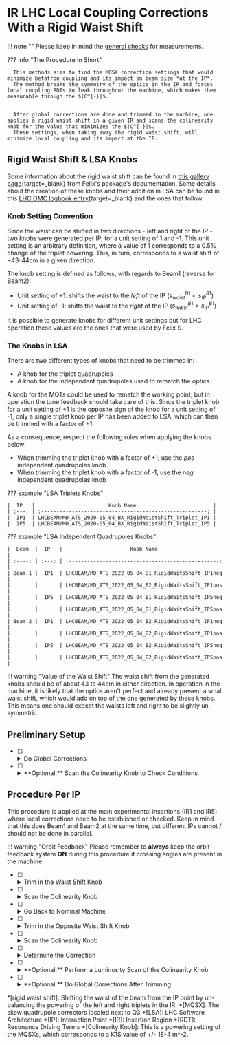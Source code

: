 # IR LHC Local Coupling Corrections With a Rigid Waist Shift

!!! note ""
    Please keep in mind the [general checks](general_checks.md) for measurements.

??? info "The Procedure in Short"

      This methods aims to find the MQSX correction settings that would minimize betatron coupling and its impact on beam size *at the IP*.
      The method breaks the symmetry of the optics in the IR and forces local coupling RDTs to leak throughout the machine, which makes them measurable through the $|C^{-}|$.


      After global corrections are done and trimmed in the machine, one applies a rigid waist shift in a given IR and scans the colinearity knob for the value that minimizes the $|C^{-}|$.
      These settings, when taking away the rigid waist shift, will minimize local coupling and its impact at the IP.

## Rigid Waist Shift & LSA Knobs

Some information about the rigid waist shift can be found in [this gallery page][rws_gallery]{target=_blank} from Felix's package's documentation.
Some details about the creation of these knobs and their addition in LSA can be found in this [LHC OMC logbook entry](https://be-op-logbook.web.cern.ch/elogbook-server/GET/showEventInLogbook/3545713){target=_blank} and the ones that follow.

### Knob Setting Convention

Since the waist can be shifted in two directions - left and right of the IP - two knobs were generated per IP, for a unit setting of $1$ and -$1$.
This unit setting is an arbitrary definition, where a value of $1$ corresponds to a $0.5$% change of the triplet powering.
This, in turn, corresponds to  a waist shift of ~43-44cm in a given direction.

The knob setting is defined as follows, with regards to Beam1 (reverse for Beam2):

- Unit setting of +$1$: shifts the waist to the _left_ of the IP ($s_{waist}^{B1} < s_{IP}^{B1}$)
- Unit setting of -$1$: shifts the waist to the _right_ of the IP ($s_{waist}^{B1} > s_{IP}^{B1}$)

It is possible to generate knobs for different unit settings but for LHC operation these values are the ones that were used by Felix S.

### The Knobs in LSA

There are two different types of knobs that need to be trimmed in:

- A knob for the triplet quadrupoles
- A knob for the independent quadrupoles used to rematch the optics.

A knob for the MQTs could be used to rematch the working point, but in operation the tune feedback should take care of this.
Since the triplet knob for a unit setting of +$1$ is the opposite sign of the knob for a unit setting of -$1$, only a single triplet knob per IP has been added to LSA, which can then be trimmed with a factor of ±$1$.

As a consequence, respect the following rules when applying the knobs below:

 - When trimming the triplet knob with a factor of +$1$, use the *pos* independent quadrupoles knob
 - When trimming the triplet knob with a factor of -$1$, use the *neg* independent quadrupoles knob

??? example "LSA Triplets Knobs"

    |  IP   |                        Knob Name                         |
    | :---: | :------------------------------------------------------: |
    |  IP1  | LHCBEAM/MD_ATS_2020-05_04_BX_RigidWaistShift_Triplet_IP1 |
    |  IP5  | LHCBEAM/MD_ATS_2020-05_04_BX_RigidWaistShift_Triplet_IP5 |

??? example "LSA Independent Quadrupoles Knobs"

    |  Beam  |  IP   |                      Knob Name                      |
    | :----: | :---: | :-------------------------------------------------: |
    | Beam 1 |  IP1  | LHCBEAM/MD_ATS_2022_05_04_B1_RigidWaitsShift_IP1neg |
    |        |       | LHCBEAM/MD_ATS_2022_05_04_B2_RigidWaitsShift_IP1pos |
    |        |  IP5  | LHCBEAM/MD_ATS_2022_05_04_B1_RigidWaitsShift_IP5neg |
    |        |       | LHCBEAM/MD_ATS_2022_05_04_B1_RigidWaitsShift_IP5pos |
    | Beam 2 |  IP1  | LHCBEAM/MD_ATS_2022_05_04_B2_RigidWaitsShift_IP1neg |
    |        |       | LHCBEAM/MD_ATS_2022_05_04_B2_RigidWaitsShift_IP1pos |
    |        |  IP5  | LHCBEAM/MD_ATS_2022_05_04_B2_RigidWaitsShift_IP5neg |
    |        |       | LHCBEAM/MD_ATS_2022_05_04_B2_RigidWaitsShift_IP5pos |

!!! warning "Value of the Waist Shift"
      The waist shift from the generated knobs should be of about 43 to 44cm in either direction.
      In operation in the machine, it is likely that the optics aren't perfect and already present a small waist shift, which would add on top of the one generated by these knobs.
      This means one should expect the waists left and right to be slightly un-symmetric.

## Preliminary Setup

- [ ] <details class="nodeco"><summary>Do Global Corrections</summary>
      <p> This procedure needs global corrections to be trimmed in the machine first, so optics and *global coupling* should be taken care of beforehand.
      </p></details>

- [ ] <details class="nodeco"><summary>**Optional:** Scan the Colinearity Knob to Check Conditions</summary>
      <p> If time allows, ideally we would scan the colinearity knob to ensure we see very small variations of the $|C^{-}|$.
      If strong variations are noticed, then the expected conditions for the procedure are not met: either the phase advance between left and right MQSXs is off, or the $\sqrt{\beta_x \beta_y}$ is significantly wrong at these elements.
      </p></details>

## Procedure Per IP

This procedure is applied at the main experimental insertions (IR1 and IR5) where local corrections need to be established or checked.
Keep in mind that this does Beam1 and Beam2 at the same time, but different IPs cannot / should not be done in parallel.

!!! warning "Orbit Feedback"
      Please remember to **always** keep the orbit feedback system **ON** during this procedure if crossing angles are present in the machine.

- [ ] <details class="nodeco"><summary>Trim in the Waist Shift Knob</summary>
      <p> Trim the prepared knob in the machine, for a certain direction (waist left/right of the IP).
      Remember that this affects both beams at the same time.
      </p></details>

- [ ] <details class="nodeco"><summary>Scan the Colinearity Knob</summary>
      <p> Trim the colinearity knob, about half a unit at a time.
      For each setting, do some kicks and measure the $|C^{-}|$.
      </p></details>

- [ ] <details class="nodeco"><summary>Go Back to Nominal Machine</summary>
      <p> Trim out the rigid waist shift, and ensure that no drift from nominal is observed.
      If needed, do another round of global corrections.
      </p></details>

- [ ] <details class="nodeco"><summary>Trim in the Opposite Waist Shift Knob</summary>
      <p> Trim the prepared knob in the machine, for the other direction (waist right/left of the IP).
      </p></details>

- [ ] <details class="nodeco"><summary>Scan the Colinearity Knob</summary>
      <p> Trim the colinearity knob, about half a unit at a time.
      For each setting, do some kicks and measure the $|C^{-}|$.
      </p></details>

- [ ] <details class="nodeco"><summary>Determine the Correction</summary>
      <p> Plot the evolution of the $|C^{-}|$ against the setting of the colinearity knob, and pick the setting that minimizes it.
      The curves for each beam might not be minimized exactly around the same point, and a compromise may be needed.
      Eventually do a fit of the data to get a more accurate estimate of the correction.
      </p></details>

- [ ] <details class="nodeco"><summary>**Optional:** Perform a Luminosity Scan of the Colinearity Knob</summary>
      <p> In commissioning and if conditions allow, one can validate and fine tune the correction with a luminosity scan.
      This has to be performed without a rigid waist shift.
      </p></details>

- [ ] <details class="nodeco"><summary>**Optional:** Do Global Corrections After Trimming</summary>
      <p> One might want to do another round of global corrections, mainly coupling, after applying the determined colinearity knob setting.
      </p></details>


*[rigid waist shift]: Shifting the waist of the beam from the IP point by un-balancing the powering of the left and right triplets in the IR.
*[MQSX]: The skew quadrupole correctors localed next to Q3
*[LSA]: LHC Software Architecture
*[IP]: Interaction Point
*[IR]: Insertion Region
*[RDT]: Resonance Driving Terms
*[Colinearity Knob]: This is a powering setting of the MQSXs, which corresponds to a K1S value of +/- 1E-4 m^-2.

[rws_gallery]: https://fsoubelet.github.io/PyhDToolkit/gallery/demo_lhc_rigid_waist_shift.html